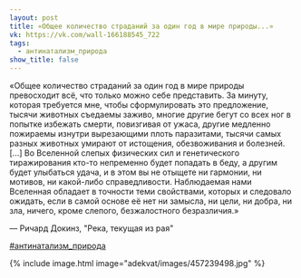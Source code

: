 ```yaml
---
layout: post
title: «Общее количество страданий за один год в мире природы...»
vk: https://vk.com/wall-166188545_722
tags:
  - антинатализм_природа
show_title: false
---
```

«Общее количество страданий за один год в мире природы превосходит всё, что только можно себе представить. За минуту, которая требуется мне, чтобы сформулировать это предложение, тысячи животных съедаемы заживо, многие другие бегут со всех ног в попытке избежать смерти, повизгивая от ужаса, другие медленно пожираемы изнутри вырезающими плоть паразитами, тысячи самых разных животных умирают от истощения, обезвоживания и болезней. [...] Во Вселенной слепых физических сил и генетического тиражирования кто-то непременно будет попадать в беду, а другим будет улыбаться удача, и в этом вы не отыщете ни гармонии, ни мотивов, ни какой-либо справедливости. Наблюдаемая нами Вселенная обладает в точности теми свойствами, которых и следовало ожидать, если в самой основе её нет ни замысла, ни цели, ни добра, ни зла, ничего, кроме слепого, безжалостного безразличия.»

— Ричард Докинз,
"Река, текущая из рая"

[#антинатализм_природа](poisk.html#антинатализм_природа)

{% include image.html image="adekvat/images/457239498.jpg" %}